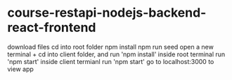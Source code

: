 # course-restapi-nodejs-backend-react-frontend

download files
cd into root folder
npm install
npm run seed
open a new terminal + cd into client folder, and run 'npm install'
inside root terminal run 'npm start'
inside client termianl run 'npm start'
go to localhost:3000 to view app
